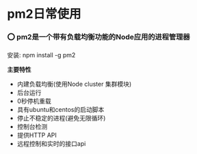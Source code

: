 <h1>pm2日常使用</h1>
	<h3>⭕️ pm2是一个带有负载均衡功能的Node应用的进程管理器</h3>
	<p>安装: npm install -g pm2</p>
<strong>主要特性</strong>
<ul>
	<li>内建负载均衡(使用Node cluster 集群模块)</li>
	<li>后台运行</li>
	<li>0秒停机重载</li>
	<li>具有ubuntu和centos的启动脚本</li>
	<li>停止不稳定的进程(避免无限循环)</li>
	<li>控制台检测</li>
	<li>提供HTTP API</li>
	<li>远程控制和实时的接口api</li>
</ul>
